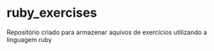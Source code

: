 # ruby_exercises
Repositório criado para armazenar aquivos de exercícios utilizando a linguagem ruby
